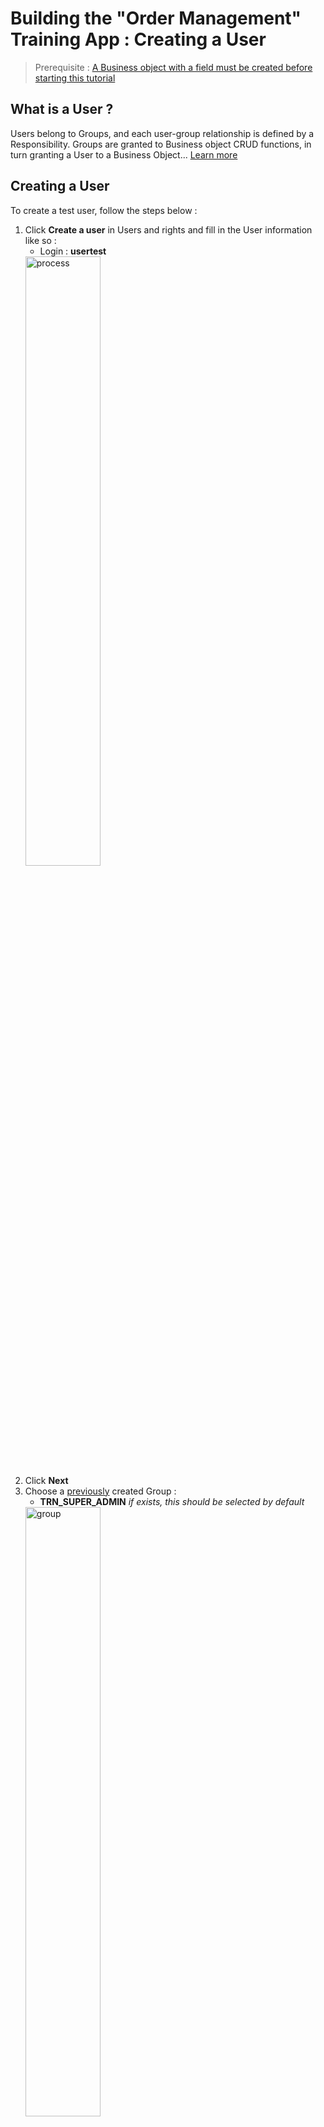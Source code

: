 # Building the "Order Management" Training App : Creating a User

> Prerequisite : [A Business object with a field must be created before starting this tutorial](/lesson/tutorial/getting-started/object)

## What is a User ?

Users belong to Groups, and each user-group relationship is defined by a Responsibility. Groups are granted to Business object CRUD functions, in turn granting a User to a Business Object... [Learn more](/lesson/docs/platform/usersrights/users)

## Creating a User

To create a test user, follow the steps below :

1. Click **Create a user** in Users and rights and fill in the User information like so :
    - Login : **usertest**  
    <img src="process.png" alt="process" width="50%"/>
3. Click **Next**
4. Choose a [previously](/lesson/tutorial/getting-started/module) created Group :
    - **TRN_SUPER_ADMIN** *if exists, this should be selected by default*  
    <img src="group.png" alt="group" width="50%"/>
5. Click **Next**
6. Create a Responsibility, click **Next**  
    <img src="resp.png" alt="resp" width="50%"/>
    > For more information about Domains, see the [Responsibility](/lesson/docs/platform/usersrights/responsibilities) section. 
7. Choose a new group :
    - For now, select **no**
8. Click **Next**

<div class="success">
    <p>The <b>usertest</b> User is created and opened</p>
    <img src="success-user.png" alt="user" width="50%"/>
</div>


## Activating and testing the User

To connect to the application with **usertest**, follow the steps below :

1. Click <img src="activate.png" alt="activate"/>
2. Click <img src="reset-password.png" alt="reset"/>
    - Click **Yes**
    - Copy the password displayed in the popup
    - Click **Ok**
3. Empty the platform's cache :
    - Via the header menu :
        - Click on the menu in the top-right corner, click **Clear cache**  
        <img src="shortcut.png" alt="shortcut" width="50%"/>
        - Click **Clear all sessions and all server caches**  
        <img src="clear-cache.png" alt="clear-cache" width="50%"/>
    - Via the keyboard shortcut : [ <kbd>Alt</kbd>+<kbd>C</kbd>+<kbd>C</kbd> ]
    > For more information about the cache, see the [Platform cache](/lesson/docs/core/objects/platform-cache) section. 

4. Log-in using **usertest** :
    - Login : **usertest**
    - Password : *previously reset password*
5. Click **Connection**
6. Create a new password
7. Click **Save**

You should now be connected with **usertest**

<div class="success">
    <b>Expected result :</b>
    <ul>
        <li>A Menu entry is visible</li>
        <li>The list of Suppliers is displayed when the menu is clicked</li>
    </ul>
    <img src="success-logon.png" alt="logon" width="50%"/>
</div>

## Adding designer to TRN_SUPERADMIN

Before moving on, and to make testing / configuration easier, we will add the `designer` (*or the user used to design the application*) user to the **TRN_SUPERADMIN** Group. 

To do so, follow the steps below : 

1. Click on **Designer** in the top right corner of the App, and open the **Designer** user   
    <img src="open-designer.png" alt="open-designer" width="50%"/>
    > You can also access the user's form via the **Users and rights > Users > Show all** menu
2. In the **Responsibilities** list linked to the User, click **Associate Groups**  
    <img src="designer-associate.png" alt="designer-associate" width="50%"/>
3. Select **TRN_SUPERADMIN** and click **Apply the selection**  
    <img src="designer-group.png" alt="designer-group" width="50%"/>
4. On the **Create Responsibility** pop-up, click **Save & Close**
5. Empty the platform's cache :
    - Via the header menu :
        - Click on the menu in the top-right corner, click **Clear cache**  
        <img src="shortcut.png" alt="shortcut" width="50%"/>
        - Click **Clear all sessions and all server caches**  
        <img src="clear-cache.png" alt="clear-cache" width="50%"/>
    - Via the keyboard shortcut : [ <kbd>Alt</kbd>+<kbd>C</kbd>+<kbd>C</kbd> ]
6. Log back in using `designer` (*or the user used to design the application*)

<div class="success">
    <b>Expected result :</b>
    <ul>
        <li>"My App" Menu is visible</li>
        <li>The list of Suppliers is displayed when the menu is clicked</li>
    </ul>
    <img src="designer-success.png" alt="designer-success" width="50%"/>
</div>

[Next step : Add objects](/lesson/tutorial/expanding/addobjects)

***


Troubleshooting
---------------------------
> These steps must be done using the **designer** user with **no active module filter**, see [Module filter](path/to/module-filter)
- <span class="error">Authentication error</span> when logging in, check that : 
    - **usertest** is active
    - password is reset

- No menu is displayed when logged in, check that :
    - The the Domain exist, contains **TrnSupplier** and is granted to **TRN_SUPERADMIN** :  
        
        - In **Business objects > Domains** 
        - Open **TrnDomain** : 
            - The Domain is granted to **TRN_SUPERADMIN** :
                - In the **Permissions** tab, there should **TRN_SUPERADMIN**
                    > If not, create it
            - The Domain contains the **TrnSupplier** Business object :
                - In the **Main menu** tab, there should be **TrnSupplier** 
                    > If not, create it    

            <img src="trbl-domain.png" alt="logon" width="50%"/>
  
    - **TrnSupplier** has a CRUD Function, and is granted to **TRN_SUPERADMIN**
        - In **Business objects > Business objects**
        - Open **TrnSupplier** :
            - In the **Functions** panel linked to the Object :
                - There should be a **Read, create, update and delete** Function (TRN_SUP_CRUD)
                    > If not, create it  

                <img src="trbl-object.png" alt="object" width="50%"/> 

                - Open the **TRN_SUP_CRUD** Function :
                    - In the **Grant** panel linked to the Function :
                        - There should be the **TRN_SUPERADMIN** Group
                            > If not, create it

                <img src="trbl-function.png" alt="function" width="50%"/> 

    - **usertest** has the **TRN_SUPERADMIN** Responsibility :
        - In **Users and rights > Users > Show all**
        - Open **usertest** :
            - In the **Responsibilities** panel linked to the user :
                - There should be **TRN_SUPERADMIN**
                    > If not, create it
                
            <img src="trbl-user.png" alt="user" width="50%"/> 
